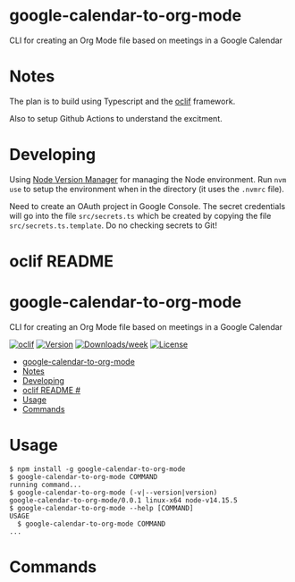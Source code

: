 # google-calendar-to-org-mode
CLI for creating an Org Mode file based on meetings in a Google Calendar

# Notes

The plan is to build using Typescript and the [oclif](https://oclif.io/docs/introduction) framework.

Also to setup Github Actions to understand the excitment.

# Developing

Using [Node Version Manager](https://github.com/nvm-sh/nvm) for managing the Node environment. Run `nvm use` to setup the environment when in the directory (it uses the `.nvmrc` file).

Need to create an OAuth project in Google Console. The secret credentials will go into the file `src/secrets.ts` which be created by copying the file `src/secrets.ts.template`. Do no checking secrets to Git!

# oclif README #

google-calendar-to-org-mode
===========================

CLI for creating an Org Mode file based on meetings in a Google Calendar

[![oclif](https://img.shields.io/badge/cli-oclif-brightgreen.svg)](https://oclif.io)
[![Version](https://img.shields.io/npm/v/google-calendar-to-org-mode.svg)](https://npmjs.org/package/google-calendar-to-org-mode)
[![Downloads/week](https://img.shields.io/npm/dw/google-calendar-to-org-mode.svg)](https://npmjs.org/package/google-calendar-to-org-mode)
[![License](https://img.shields.io/npm/l/google-calendar-to-org-mode.svg)](https://github.com/oburn/google-calendar-to-org-mode/blob/master/package.json)

<!-- toc -->
* [google-calendar-to-org-mode](#google-calendar-to-org-mode)
* [Notes](#notes)
* [Developing](#developing)
* [oclif README #](#oclif-readme-)
* [Usage](#usage)
* [Commands](#commands)
<!-- tocstop -->
# Usage
<!-- usage -->
```sh-session
$ npm install -g google-calendar-to-org-mode
$ google-calendar-to-org-mode COMMAND
running command...
$ google-calendar-to-org-mode (-v|--version|version)
google-calendar-to-org-mode/0.0.1 linux-x64 node-v14.15.5
$ google-calendar-to-org-mode --help [COMMAND]
USAGE
  $ google-calendar-to-org-mode COMMAND
...
```
<!-- usagestop -->
# Commands
<!-- commands -->

<!-- commandsstop -->
